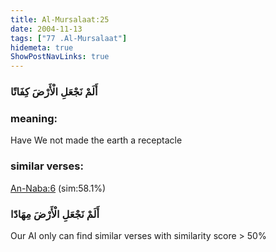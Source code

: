 ```yaml
---
title: Al-Mursalaat:25
date: 2004-11-13
tags: ["77 .Al-Mursalaat"]
hidemeta: true 
ShowPostNavLinks: true 
---
```

### أَلَمْ نَجْعَلِ الْأَرْضَ كِفَاتًا
### meaning: 
Have We not made the earth a receptacle
### similar verses: 

[An-Naba:6](/78/6) (sim:58.1%)

### أَلَمْ نَجْعَلِ الْأَرْضَ مِهَادًا

Our AI only can find similar verses with similarity score > 50% 



